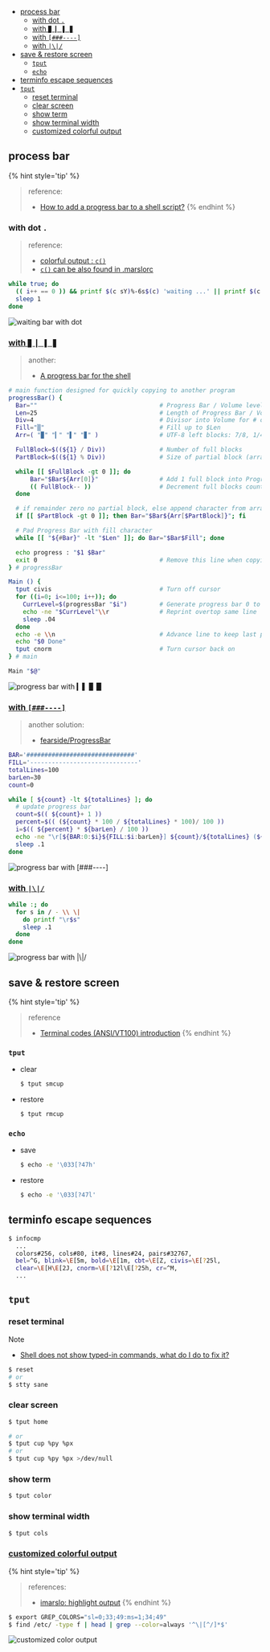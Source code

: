 <!-- START doctoc generated TOC please keep comment here to allow auto update -->
<!-- DON'T EDIT THIS SECTION, INSTEAD RE-RUN doctoc TO UPDATE -->

- [process bar](#process-bar)
  - [with dot `.`](#with-dot-)
  - [with `▉ ▎ ▌ ▊`](#with-%E2%96%89-%E2%96%8E-%E2%96%8C-%E2%96%8A)
  - [with `[###----]`](#with-----)
  - [with `|\|/`](#with-%5C)
- [save & restore screen](#save--restore-screen)
  - [`tput`](#tput)
  - [`echo`](#echo)
- [terminfo escape sequences](#terminfo-escape-sequences)
- [`tput`](#tput-1)
  - [reset terminal](#reset-terminal)
  - [clear screen](#clear-screen)
  - [show term](#show-term)
  - [show terminal width](#show-terminal-width)
  - [customized colorful output](#customized-colorful-output)

<!-- END doctoc generated TOC please keep comment here to allow auto update -->


## process bar
{% hint style='tip' %}
> reference:
> - [How to add a progress bar to a shell script?](https://stackoverflow.com/questions/238073/how-to-add-a-progress-bar-to-a-shell-script)
{% endhint %}

### with dot `.`
> reference:
> - [colorful output : `c()`](https://raw.githubusercontent.com/ppo/bash-colors/master/bash-colors.sh)
> - [`c()` can be also found in .marslorc](https://github.com/marslo/mylinux/blob/master/confs/home/.marslo/.marslorc#L138)

```bash
while true; do
  (( i++ == 0 )) && printf $(c sY)%-6s$(c) 'waiting ...' || printf $(c sY)%s$(c) '.'
  sleep 1
done
```
![waiting bar with dot](../../screenshot/shell/shell-waiting-process-dot.gif)

### [with `▉ ▎ ▌ ▊`](https://stackoverflow.com/a/65532561/2940319)
> another:
> - [A progress bar for the shell](https://ownyourbits.com/2017/07/16/a-progress-bar-for-the-shell/)

```bash
# main function designed for quickly copying to another program
progressBar() {
  Bar=""                                  # Progress Bar / Volume level
  Len=25                                  # Length of Progress Bar / Volume level
  Div=4                                   # Divisor into Volume for # of blocks
  Fill="▒"                                # Fill up to $Len
  Arr=( "▉" "▎" "▌" "▊" )                 # UTF-8 left blocks: 7/8, 1/4, 1/2, 3/4

  FullBlock=$((${1} / Div))               # Number of full blocks
  PartBlock=$((${1} % Div))               # Size of partial block (array index)

  while [[ $FullBlock -gt 0 ]]; do
      Bar="$Bar${Arr[0]}"                 # Add 1 full block into Progress Bar
      (( FullBlock-- ))                   # Decrement full blocks counter
  done

  # if remainder zero no partial block, else append character from array
  if [[ $PartBlock -gt 0 ]]; then Bar="$Bar${Arr[$PartBlock]}"; fi

  # Pad Progress Bar with fill character
  while [[ "${#Bar}" -lt "$Len" ]]; do Bar="$Bar$Fill"; done

  echo progress : "$1 $Bar"
  exit 0                                  # Remove this line when copying into program
} # progressBar

Main () {
  tput civis                              # Turn off cursor
  for ((i=0; i<=100; i++)); do
    CurrLevel=$(progressBar "$i")         # Generate progress bar 0 to 100
    echo -ne "$CurrLevel"\\r              # Reprint overtop same line
    sleep .04
  done
  echo -e \\n                             # Advance line to keep last progress
  echo "$0 Done"
  tput cnorm                              # Turn cursor back on
} # main

Main "$@"
```
![progress bar with `▎▌ ▊ ▉`](../../screenshot/shell/shell-waiting-progress-bar2.gif)

### [with `[###----]`](https://stackoverflow.com/a/64932365/2940319)
> another solution:
> - [fearside/ProgressBar](https://github.com/fearside/ProgressBar/blob/master/progressbar.sh)

```bash
BAR='##############################'
FILL='------------------------------'
totalLines=100
barLen=30
count=0

while [ ${count} -lt ${totalLines} ]; do
  # update progress bar
  count=$(( ${count}+ 1 ))
  percent=$(( (${count} * 100 / ${totalLines} * 100)/ 100 ))
  i=$(( ${percent} * ${barLen} / 100 ))
  echo -ne "\r[${BAR:0:$i}${FILL:$i:barLen}] ${count}/${totalLines} (${percent}%)"
  sleep .1
done
```
![progress bar with `[###----]`](../../screenshot/shell/shell-waiting-progress-bar3.gif)

### [with `|\|/`](https://stackoverflow.com/a/3330834/2940319)
```bash
while :; do
  for s in / - \\ \|
    do printf "\r$s"
    sleep .1
  done
done
```
![progress bar with `|\|/`](../../screenshot/shell/shell-waiting-progress-bar4.gif)

## save & restore screen
{% hint style='tip' %}
> reference
> - [Terminal codes (ANSI/VT100) introduction](https://wiki.bash-hackers.org/scripting/terminalcodes)
{% endhint %}

### `tput`
- clear
  ```bash
  $ tput smcup
  ```
- restore
  ```bash
  $ tput rmcup
  ```

### `echo`
- save
  ```bash
  $ echo -e '\033[?47h'
  ```
- restore
  ```bash
  $ echo -e '\033[?47l'
  ```

## terminfo escape sequences
```bash
$ infocmp
  ...
  colors#256, cols#80, it#8, lines#24, pairs#32767,
  bel=^G, blink=\E[5m, bold=\E[1m, cbt=\E[Z, civis=\E[?25l,
  clear=\E[H\E[2J, cnorm=\E[?12l\E[?25h, cr=^M,
  ...
```

## `tput`
### reset terminal

> [!NOTE]
> - [Shell does not show typed-in commands, what do I do to fix it?](https://askubuntu.com/a/1238357/92979)

```bash
$ reset
# or
$ stty sane
```

### clear screen
```bash
$ tput home

# or
$ tput cup %py %px
# or
$ tput cup %py %px >/dev/null
```

### show term
```bash
$ tput color
```

### show terminal width
```bash
$ tput cols
```

### [customized colorful output](https://unix.stackexchange.com/a/163781/29178)

{% hint style='tip' %}
> references:
> - [imarslo: highlight output](../../cheatsheet/tricky.html#highlight-output)
{% endhint %}

```bash
$ export GREP_COLORS="sl=0;33;49:ms=1;34;49"
$ find /etc/ -type f | head | grep --color=always '^\|[^/]*$'
```
![customized color output](../../screenshot/linux/colorful-tricky.png)
